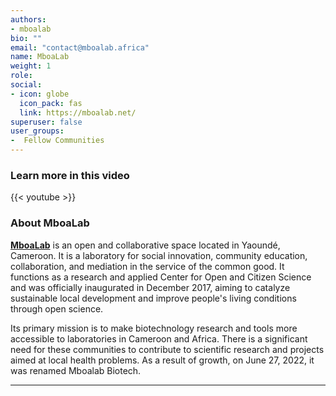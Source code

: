 ```yaml
---
authors:
- mboalab
bio: ""
email: "contact@mboalab.africa"
name: MboaLab
weight: 1
role: 
social:
- icon: globe
  icon_pack: fas
  link: https://mboalab.net/
superuser: false
user_groups:
-  Fellow Communities
---
```


### Learn more in this video

{{< youtube  >}} 

### About MboaLab

**[MboaLab](https://mboalab.net/)** is an open and collaborative space located in Yaoundé, Cameroon. It is a laboratory for social innovation, community education, collaboration, and mediation in the service of the common good. It functions as a research and applied Center for Open and Citizen Science and was officially inaugurated in December 2017, aiming to catalyze sustainable local development and improve people's living conditions through open science.

Its primary mission is to make biotechnology research and tools more accessible to laboratories in Cameroon and Africa. There is a significant need for these communities to contribute to scientific research and projects aimed at local health problems. As a result of growth, on June 27, 2022, it was renamed Mboalab Biotech. 




***
